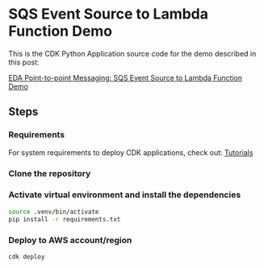 # SQS Event Source to Lambda Function Demo

This is the CDK Python Application source code for the demo described in this post:

[EDA Point-to-point Messaging: SQS Event Source to Lambda Function Demo](https://dev.to/evefonwu/eda-messaging-sqs-event-source-to-lambda-function-demo-30gb)

## Steps

### Requirements

For system requirements to deploy CDK applications, check out: [Tutorials](https://docs.aws.amazon.com/cdk/v2/guide/serverless_example.html)

### Clone the repository

### Activate virtual environment and install the dependencies

```sh
source .venv/bin/activate
pip install -r requirements.txt
```

### Deploy to AWS account/region

```sh
cdk deploy
```
